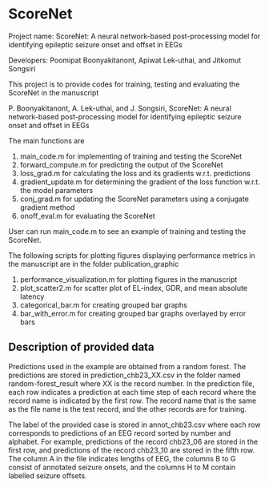# ScoreNet

Project name: ScoreNet: A neural network-based post-processing model for identifying epileptic seizure onset and offset in EEGs

Developers: Poomipat Boonyakitanont, Apiwat Lek-uthai, and Jitkomut Songsiri

This project is to provide codes for training, testing and evaluating the ScoreNet in the manuscript

P. Boonyakitanont, A. Lek-uthai, and J. Songsiri, ScoreNet: A neural network-based post-processing model for identifying epileptic seizure onset and offset in EEGs

The main functions are
1. main_code.m for implementing of training and testing the ScoreNet
2. forward_compute.m for predicting the output of the ScoreNet
3. loss_grad.m for calculating the loss and its gradients w.r.t. predictions
4. gradient_update.m for determining the gradient of the loss function w.r.t. the model parameters
5. conj_grad.m for updating the ScoreNet parameters using a conjugate gradient method
6. onoff_eval.m for evaluating the ScoreNet

User can run main_code.m to see an example of training and testing the ScoreNet.

The following scripts for plotting figures displaying performance metrics in the manuscript are in the folder publication_graphic
1. performance_visualization.m for plotting figures in the manuscript
2. plot_scatter2.m for scatter plot of EL-index, GDR, and mean absolute latency
3. categorical_bar.m for creating grouped bar graphs
4. bar_with_error.m for creating grouped bar graphs overlayed by error bars

## Description of provided data
Predictions used in the example are obtained from a random forest.
The predictions are stored in prediction_chb23_XX.csv in the folder named random-forest_result where XX is the record number.
In the prediction file, each row indicates a prediction at each time step of each record where the record name is indicated by the first row. The record name that is the same as the file name is the test record, and the other records are for training.

The label of the provided case is stored in annot_chb23.csv where each row corresponds to predictions of an EEG record sorted by number and alphabet. For example, predictions of the record chb23_06 are stored in the first row, and predictions of the record chb23_10 are stored in the fifth row. The column A in the file indicates lengths of EEG, the columns B to G consist of annotated seizure onsets, and the columns H to M contain labelled seizure offsets.

